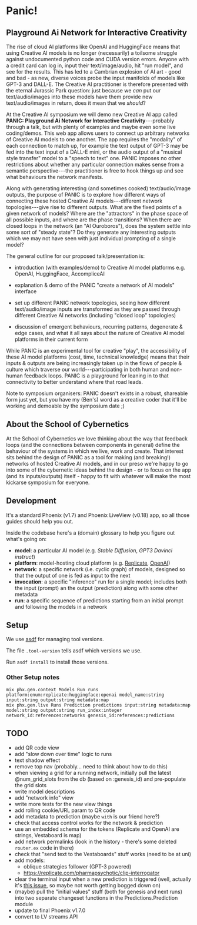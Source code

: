 # Panic!

## **P**layground **A**i **N**etwork for **I**nteractive **C**reativity

The rise of cloud AI platforms like OpenAI and HuggingFace means that using
Creative AI models is no longer (necessarily) a toilsome struggle against
undocumented python code and CUDA version errors. Anyone with a credit card can
log in, input their text/image/audio, hit "run model", and see for the results.
This has led to a Cambrian explosion of AI art - good and bad - as new, diverse
voices probe the input manifolds of models like GPT-3 and DALL-E. The Creative
AI practitioner is therefore presented with the eternal Jurassic Park question:
just because we _can_ put our text/audio/images into these models have them
provide new text/audio/images in return, does it mean that we _should_?

At the Creative AI symposium we will demo new Creative AI app called **PANIC:
Playground Ai Network for Interactive Creativity**---probably through a talk,
but with plenty of examples and maybe even some live coding/demos. This web app
allows users to connect up arbitrary networks of Creative AI models to one
another. The app requires the "modality" of each connection to match up, for
example the text output of GPT-3 may be fed into the text input of a DALL-E
mini, or the audio output of a "musical style transfer" model to a "speech to
text" one. PANIC imposes no other restrictions about whether any particular
connection makes sense from a semantic perspective---the practitioner is free to
hook things up and see what behaviours the network manifests.

Along with generating interesting (and sometimes cooked) text/audio/image
outputs, the purpose of PANIC is to explore how different ways of connecting
these hosted Creative AI models---different network topologies---give rise to
different outputs. What are the fixed points of a given network of models? Where
are the "attractors" in the phase space of all possible inputs, and where are
the phase transitions? When there are closed loops in the network (an "AI
Ouroboros"), does the system settle into some sort of "steady state"? Do they
generate any interesting outputs which we may not have seen with just individual
prompting of a single model?

The general outline for our proposed talk/presentation is:

- introduction (with examples/demo) to Creative AI model platforms e.g.
  OpenAI, HuggingFace, AccompliceAI

- explanation & demo of the PANIC "create a network of AI models" interface

- set up different PANIC network topologies, seeing how different
  text/audio/image inputs are transformed as they are passed through different
  Creative AI networks (including "closed loop" topologies)

- discussion of emergent behaviours, recurring patterns, degenerate & edge
  cases, and what it all says about the nature of Creative AI model platforms
  in their current form

While PANIC is an experimental tool for creative "play", the accessibility of
these AI model platforms (cost, time, technical knowledge) means that their
inputs & outputs are being increasingly taken up in the flows of people &
culture which traverse our world---participating in both human and non-human
feedback loops. PANIC is a playground for leaning in to that connectivity to
better understand where that road leads.

Note to symposium organisers: PANIC doesn\'t exists in a robust, shareable form
just yet, but you have my (Ben\'s) word as a creative coder that it\'ll be
working and demoable by the symposium date ;)

## About the School of Cybernetics

At the School of Cybernetics we love thinking about the way that feedback loops
(and the connections between components in general) define the behaviour of the
systems in which we live, work and create. That interest sits behind the design
of PANIC as a tool for making (and breaking!) networks of hosted Creative AI
models, and in our preso we\'re happy to go into some of the cybernetic ideas
behind the design - or to focus on the app (and its inputs/outputs) itself -
happy to fit with whatever will make the most kickarse symposium for everyone.

## Development

It's a standard Phoenix (v1.7) and Phoenix LiveView (v0.18) app, so all those
guides should help you out.

Inside the codebase here's a (domain) glossary to help you figure out what's
going on:

- **model**: a particular AI model (e.g. _Stable Diffusion_, _GPT3 Davinci
  instruct_)
- **platform**: model-hosting cloud platform (e.g.
  [Replicate](https://replicate.com), [OpenAI](https://openai.com))
- **network**: a specific network (i.e. cyclic graph) of models, designed so
  that the output of one is fed as input to the next
- **invocation**: a specific "inference" run for a single model; includes both
  the input (prompt) an the output (prediction) along with some other metadata
- **run**: a specific sequence of predictions starting from an initial prompt and
  following the models in a network

## Setup

We use [asdf](https://asdf-vm.com) for managing tool versions.

The file `.tool-version` tells asdf which versions we use.

Run `asdf install` to install those versions.

### Other Setup notes

```
mix phx.gen.context Models Run runs platform:enum:replicate:huggingface:openai model_name:string input:string output:string metadata:map
mix phx.gen.live Runs Prediction predictions input:string metadata:map model:string output:string run_index:integer network_id:references:networks genesis_id:references:predictions
```

## TODO

- add QR code view
- add "slow down over time" logic to runs
- text shadow effect
- remove top nav (probably... need to think about how to do this)
- when viewing a grid for a running network, initially pull the latest
  @num_grid_slots from the db (based on :genesis_id) and pre-populate the grid slots
- write model descriptions
- add "network info" view
- write more tests for the new view things
- add rolling cookie/URL param to QR code
- add metadata to prediction (maybe `with` is our friend here?)
- check that access control works for the network & prediction
- use an embedded schema for the tokens (Replicate and OpenAI are strings,
  Vestaboard is map)
- add network permalinks (look in the history - there's some deleted `router.ex`
  code in there)
- check that "send text to the Vestaboards" stuff works (need to be at uni)
- add models:
  - oblique strategies follower (GPT-3 powered)
  - https://replicate.com/pharmapsychotic/clip-interrogator
- clear the terminal input when a new prediction is triggered (well, actually
  it's [this issue](https://github.com/phoenixframework/phoenix_live_view/issues/624), so maybe not worth getting bogged down on)
- (maybe) pull the "initial values" stuff (both for genesis and next runs) into
  two separate changeset functions in the Predictions.Prediction module
- update to final Phoenix v1.7.0
- convert to LV streams API
